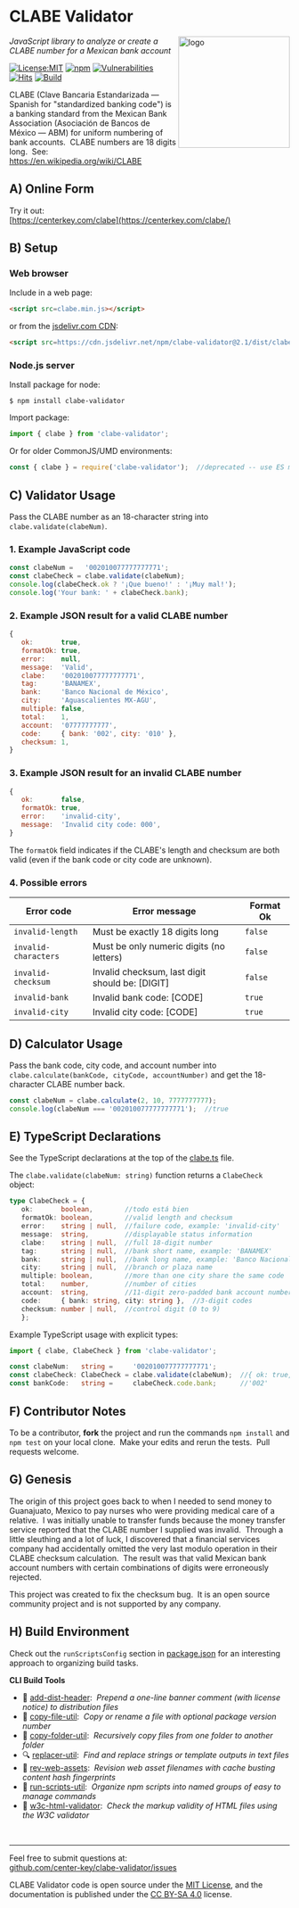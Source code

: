 # CLABE Validator
<img src=https://centerkey.com/graphics/center-key-logo.svg align=right width=200 alt=logo>

_JavaScript library to analyze or create a CLABE number for a Mexican bank account_

[![License:MIT](https://img.shields.io/badge/License-MIT-blue.svg)](https://github.com/center-key/clabe-validator/blob/main/LICENSE.txt)
[![npm](https://img.shields.io/npm/v/clabe-validator.svg)](https://www.npmjs.com/package/clabe-validator)
[![Vulnerabilities](https://snyk.io/test/github/center-key/clabe-validator/badge.svg)](https://snyk.io/test/github/center-key/clabe-validator)
[![Hits](https://data.jsdelivr.com/v1/package/npm/clabe-validator/badge?style=rounded)](https://www.jsdelivr.com/package/npm/clabe-validator)
[![Build](https://github.com/center-key/clabe-validator/workflows/build/badge.svg)](https://github.com/center-key/clabe-validator/actions/workflows/run-spec-on-push.yaml)

CLABE (Clave Bancaria Estandarizada &mdash; Spanish for "standardized banking code") is a banking
standard from the Mexican Bank Association (Asociación de Bancos de México &mdash; ABM) for
uniform numbering of bank accounts.&nbsp; CLABE numbers are 18 digits long.&nbsp;
See: https://en.wikipedia.org/wiki/CLABE

## A) Online Form
Try it out:<br>
[https://centerkey.com/clabe](https://centerkey.com/clabe/)

## B) Setup
### Web browser
Include in a web page:
```html
<script src=clabe.min.js></script>
```
or from the [jsdelivr.com CDN](https://www.jsdelivr.com/package/npm/clabe-validator):
```html
<script src=https://cdn.jsdelivr.net/npm/clabe-validator@2.1/dist/clabe.min.js></script>
```
### Node.js server
Install package for node:
```shell
$ npm install clabe-validator
```
Import package:
```javascript
import { clabe } from 'clabe-validator';
```
Or for older CommonJS/UMD environments:
```javascript
const { clabe } = require('clabe-validator');  //deprecated -- use ES modules instead
```

## C) Validator Usage
Pass the CLABE number as an 18-character string into `clabe.validate(clabeNum)`.

### 1. Example JavaScript code
```javascript
const clabeNum =   '002010077777777771';
const clabeCheck = clabe.validate(clabeNum);
console.log(clabeCheck.ok ? '¡Que bueno!' : '¡Muy mal!');
console.log('Your bank: ' + clabeCheck.bank);
```

### 2. Example JSON result for a valid CLABE number
```javascript
{
   ok:       true,
   formatOk: true,
   error:    null,
   message:  'Valid',
   clabe:    '002010077777777771',
   tag:      'BANAMEX',
   bank:     'Banco Nacional de México',
   city:     'Aguascalientes MX-AGU',
   multiple: false,
   total:    1,
   account:  '07777777777',
   code:     { bank: '002', city: '010' },
   checksum: 1,
}
```

### 3. Example JSON result for an invalid CLABE number
```javascript
{
   ok:       false,
   formatOk: true,
   error:    'invalid-city',
   message:  'Invalid city code: 000',
}
```
The `formatOk` field indicates if the CLABE's length and checksum are both valid (even if the bank
code or city code are unknown).

### 4. Possible errors
| Error code           | Error message                                   | Format Ok |
| -------------------- | ----------------------------------------------- | ----------|
| `invalid-length`     | Must be exactly 18 digits long                  | `false`   |
| `invalid-characters` | Must be only numeric digits (no letters)        | `false`   |
| `invalid-checksum`   | Invalid checksum, last digit should be: [DIGIT] | `false`   |
| `invalid-bank`       | Invalid bank code: [CODE]                       | `true`    |
| `invalid-city`       | Invalid city code: [CODE]                       | `true`    |

## D) Calculator Usage
Pass the bank code, city code, and account number into
`clabe.calculate(bankCode, cityCode, accountNumber)`
and get the 18-character CLABE number back.

```javascript
const clabeNum = clabe.calculate(2, 10, 7777777777);
console.log(clabeNum === '002010077777777771');  //true
```

## E) TypeScript Declarations
See the TypeScript declarations at the top of the [clabe.ts](clabe.ts) file.

The `clabe.validate(clabeNum: string)` function returns a `ClabeCheck` object:
```typescript
type ClabeCheck = {
   ok:       boolean,        //todo está bien
   formatOk: boolean,        //valid length and checksum
   error:    string | null,  //failure code, example: 'invalid-city'
   message:  string,         //displayable status information
   clabe:    string | null,  //full 18-digit number
   tag:      string | null,  //bank short name, example: 'BANAMEX'
   bank:     string | null,  //bank long name, example: 'Banco Nacional'
   city:     string | null,  //branch or plaza name
   multiple: boolean,        //more than one city share the same code
   total:    number,         //number of cities
   account:  string,         //11-digit zero-padded bank account number
   code:     { bank: string, city: string },  //3-digit codes
   checksum: number | null,  //control digit (0 to 9)
   };
```

Example TypeScript usage with explicit types:
```typescript
import { clabe, ClabeCheck } from 'clabe-validator';

const clabeNum:   string =     '002010077777777771';
const clabeCheck: ClabeCheck = clabe.validate(clabeNum);  //{ ok: true, error: null, ... }
const bankCode:   string =     clabeCheck.code.bank;      //'002'
```

## F) Contributor Notes
To be a contributor, **fork** the project and run the commands `npm install` and `npm test` on your
local clone.&nbsp; Make your edits and rerun the tests.&nbsp; Pull requests welcome.

## G) Genesis
The origin of this project goes back to when I needed to send money to Guanajuato, Mexico to pay
nurses who were providing medical care of a relative.&nbsp;
I was initially unable to transfer funds because the money transfer service reported that the CLABE
number I supplied was invalid.&nbsp;
Through a little sleuthing and a lot of luck, I discovered that a financial services company had
accidentally omitted the very last modulo operation in their CLABE checksum calculation.&nbsp;
The result was that valid Mexican bank account numbers with certain combinations of digits were
erroneously rejected.

This project was created to fix the checksum bug.&nbsp;
It is an open source community project and is not supported by any company.

## H) Build Environment
Check out the `runScriptsConfig` section in [package.json](package.json) for an
interesting approach to organizing build tasks.

**CLI Build Tools**
   - 🎋 [add-dist-header](https://github.com/center-key/add-dist-header):&nbsp; _Prepend a one-line banner comment (with license notice) to distribution files_
   - 📄 [copy-file-util](https://github.com/center-key/copy-file-util):&nbsp; _Copy or rename a file with optional package version number_
   - 📂 [copy-folder-util](https://github.com/center-key/copy-folder-util):&nbsp; _Recursively copy files from one folder to another folder_
   - 🔍 [replacer-util](https://github.com/center-key/replacer-util):&nbsp; _Find and replace strings or template outputs in text files_
   - 🔢 [rev-web-assets](https://github.com/center-key/rev-web-assets):&nbsp; _Revision web asset filenames with cache busting content hash fingerprints_
   - 🚆 [run-scripts-util](https://github.com/center-key/run-scripts-util):&nbsp; _Organize npm scripts into named groups of easy to manage commands_
   - 🚦 [w3c-html-validator](https://github.com/center-key/w3c-html-validator):&nbsp; _Check the markup validity of HTML files using the W3C validator_

<br>

---
Feel free to submit questions at:<br>
[github.com/center-key/clabe-validator/issues](https://github.com/center-key/clabe-validator/issues)

CLABE Validator code is open source under the [MIT License](LICENSE.txt),
and the documentation is published under the
[CC BY-SA 4.0](https://creativecommons.org/licenses/by-sa/4.0) license.
